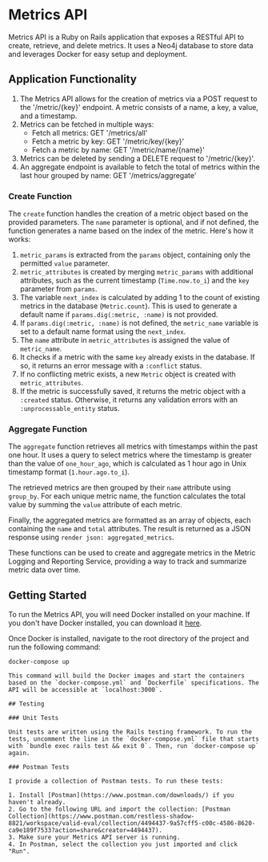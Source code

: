 # Metrics API

Metrics API is a Ruby on Rails application that exposes a RESTful API to create, retrieve, and delete metrics. It uses a Neo4j database to store data and leverages Docker for easy setup and deployment.

## Application Functionality

1. The Metrics API allows for the creation of metrics via a POST request to the '/metric/{key}' endpoint. A metric consists of a name, a key, a value, and a timestamp.
2. Metrics can be fetched in multiple ways:
   - Fetch all metrics: GET '/metrics/all'
   - Fetch a metric by key: GET '/metric/key/{key}'
   - Fetch a metric by name: GET '/metric/name/{name}'
3. Metrics can be deleted by sending a DELETE request to '/metric/{key}'.
4. An aggregate endpoint is available to fetch the total of metrics within the last hour grouped by name: GET '/metrics/aggregate'

### Create Function

The `create` function handles the creation of a metric object based on the provided parameters. The `name` parameter is optional, and if not defined, the function generates a name based on the index of the metric. Here's how it works:

1. `metric_params` is extracted from the `params` object, containing only the permitted `value` parameter.
2. `metric_attributes` is created by merging `metric_params` with additional attributes, such as the current timestamp (`Time.now.to_i`) and the `key` parameter from `params`.
3. The variable `next_index` is calculated by adding 1 to the count of existing metrics in the database (`Metric.count`). This is used to generate a default name if `params.dig(:metric, :name)` is not provided.
4. If `params.dig(:metric, :name)` is not defined, the `metric_name` variable is set to a default name format using the `next_index`.
5. The `name` attribute in `metric_attributes` is assigned the value of `metric_name`.
6. It checks if a metric with the same `key` already exists in the database. If so, it returns an error message with a `:conflict` status.
7. If no conflicting metric exists, a new `Metric` object is created with `metric_attributes`.
8. If the metric is successfully saved, it returns the metric object with a `:created` status. Otherwise, it returns any validation errors with an `:unprocessable_entity` status.

### Aggregate Function

The `aggregate` function retrieves all metrics with timestamps within the past one hour. It uses a query to select metrics where the timestamp is greater than the value of `one_hour_ago`, which is calculated as 1 hour ago in Unix timestamp format (`1.hour.ago.to_i`).

The retrieved metrics are then grouped by their `name` attribute using `group_by`. For each unique metric name, the function calculates the total value by summing the `value` attribute of each metric.

Finally, the aggregated metrics are formatted as an array of objects, each containing the `name` and `total` attributes. The result is returned as a JSON response using `render json: aggregated_metrics`.

These functions can be used to create and aggregate metrics in the Metric Logging and Reporting Service, providing a way to track and summarize metric data over time.


## Getting Started

To run the Metrics API, you will need Docker installed on your machine. If you don't have Docker installed, you can download it [here](https://www.docker.com/products/docker-desktop).

Once Docker is installed, navigate to the root directory of the project and run the following command:

```
docker-compose up

This command will build the Docker images and start the containers based on the `docker-compose.yml` and `Dockerfile` specifications. The API will be accessible at `localhost:3000`.

## Testing

### Unit Tests

Unit tests are written using the Rails testing framework. To run the tests, uncomment the line in the `docker-compose.yml` file that starts with `bundle exec rails test && exit 0`. Then, run `docker-compose up` again.

### Postman Tests

I provide a collection of Postman tests. To run these tests:

1. Install [Postman](https://www.postman.com/downloads/) if you haven't already.
2. Go to the following URL and import the collection: [Postman Collection](https://www.postman.com/restless-shadow-8821/workspace/valid-eval/collection/4494437-9a57cff5-c00c-4586-8620-ca9e189f7533?action=share&creator=4494437).
3. Make sure your Metrics API server is running.
4. In Postman, select the collection you just imported and click "Run".